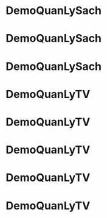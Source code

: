 # DemoQuanLySach
# DemoQuanLySach
# DemoQuanLySach
# DemoQuanLyTV
# DemoQuanLyTV
# DemoQuanLyTV
# DemoQuanLyTV
# DemoQuanLyTV
